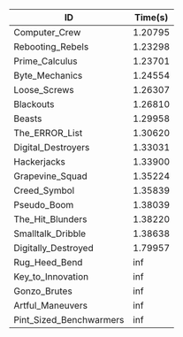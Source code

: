 |ID|Time(s)|
|-|-|
|Computer_Crew|1.20795|
|Rebooting_Rebels|1.23298|
|Prime_Calculus|1.23701|
|Byte_Mechanics|1.24554|
|Loose_Screws|1.26307|
|Blackouts|1.26810|
|Beasts|1.29958|
|The_ERROR_List|1.30620|
|Digital_Destroyers|1.33031|
|Hackerjacks|1.33900|
|Grapevine_Squad|1.35224|
|Creed_Symbol|1.35839|
|Pseudo_Boom|1.38039|
|The_Hit_Blunders|1.38220|
|Smalltalk_Dribble|1.38638|
|Digitally_Destroyed|1.79957|
|Rug_Heed_Bend|inf|
|Key_to_Innovation|inf|
|Gonzo_Brutes|inf|
|Artful_Maneuvers|inf|
|Pint_Sized_Benchwarmers|inf|

